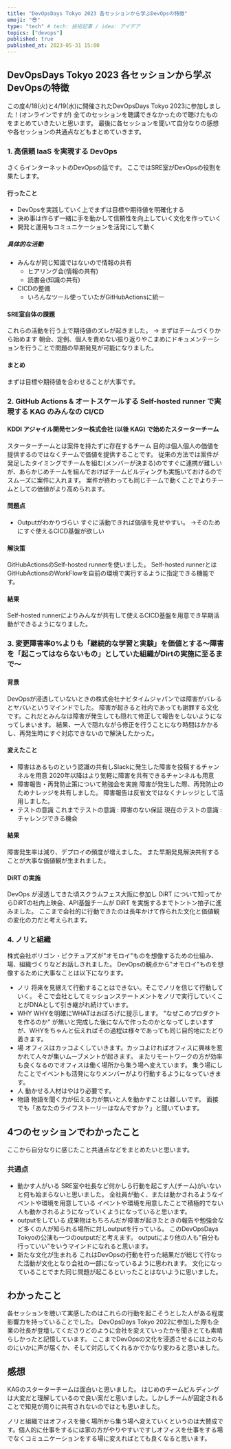 ```yaml
---
title: "DevOpsDays Tokyo 2023 各セッションから学ぶDevOpsの特徴"
emoji: "😎"
type: "tech" # tech: 技術記事 / idea: アイデア
topics: ["devops"]
published: true
published_at: 2023-05-31 15:00
---
```

## DevOpsDays Tokyo 2023 各セッションから学ぶDevOpsの特徴
この度4/18(火)と4/19(水)に開催されたDevOpsDays Tokyo 2023に参加しました！(オンラインですが)
全てのセッションを聴講できなかったので聴けたものをまとめていきたいと思います。
最後に各セッションを聞いて自分なりの感想や各セッションの共通点などもまとめていきます。

### 1. 高信頼 IaaS を実現する DevOps
さくらインターネットのDevOpsの話です。
ここではSRE室がDevOpsの役割を果たします。

#### 行ったこと
- DevOpsを実践していく上でまずは目標や期待値を明確化する
- 決め事は作らず一緒に手を動かして信頼性を向上していく文化を作っていく
- 開発と運用もコミュニケーションを活発にして動く
##### 具体的な活動
- みんなが同じ知識ではないので情報の共有
  - ヒアリング会(情報の共有)
  - 読書会(知識の共有)
- CICDの整備
  - いろんなツール使っていたがGitHubActionsに統一
#### SRE室自体の課題
これらの活動を行う上で期待値のズレが起きました。
→ まずはチームづくりから始めます
朝会、定例、個人を責めない振り返りやこまめにドキュメンテーションを行うことで問題の早期発見が可能になりました。

#### まとめ
まずは目標や期待値を合わせることが大事です。

### 2. GitHub Actions & オートスケールする Self-hosted runner で実現する KAG のみんなの CI/CD
#### KDDI アジャイル開発センター株式会社 (以後 KAG) で始めたスターターチーム
スターターチームとは案件を持たずに存在するチーム
目的は個人個人の価値を提供するのではなくチームで価値を提供することです。
従来の方法では案件が発足したタイミングでチームを組む(メンバーが決まる)のですぐに連携が難しいが、あらかじめチームを組んでおけばチームビルディングも実施いておけるのでスムーズに案件に入れます。
案件が終わっても同じチームで動くことでよりチームとしての価値がより高められます。

#### 問題点
- Outputがわかりづらい
    すぐに活動できれば価値を見せやすい。
    →そのためにすぐ使えるCICD基盤が欲しい

#### 解決策
GitHubActionsのSelf-hosted runnerを使いました。
Self-hosted runnerとはGitHubActionsのWorkFlowを自前の環境で実行するように指定できる機能です。

#### 結果
Self-hosted runnerによりみんなが共有して使えるCICD基盤を用意でき早期活動ができるようになりました。

### 3. 変更障害率0%よりも「継続的な学習と実験」を価値とする〜障害を「起こってはならないもの」としていた組織がDirtの実施に至るまで〜
#### 背景
DevOpsが浸透していないときの株式会社ナビタイムジャパンでは障害がバレるとヤバいというマインドでした。
障害が起きると社内であっても謝罪する文化です。これだとみんなは障害が発生しても隠れて修正して報告をしないようになってしまいます。
結果、一人で隠れながら修正を行うことになり時間はかかるし、再発生時にすぐ対応できないので解決したかった。

#### 変えたこと
- 障害はあるものという認識の共有しSlackに発生した障害を投稿するチャンネルを用意
2020年以降はより気軽に障害を共有できるチャンネルも用意
- 障害報告・再発防止策について勉強会を実施
障害が発生した際、再発防止のためナレッジを共有しました。
障害報告は反省文ではなくナレッジとして活用しました。
- テストの意識
これまでテストの意識 : 障害のない保証
現在のテストの意識 : チャレンジできる機会

#### 結果
障害発生率は減り、デプロイの頻度が増えました。
また早期発見解決共有することが大事な価値観が生まれました。

#### DiRT の実施
DevOps が浸透してきた頃スクラムフェス大阪に参加し DiRT について知ってからDiRTの社内上映会、API基盤チームが DiRT を実施するまでトントン拍子に進みました。
ここまで会社的に行動できたのは長年かけて作られた文化と価値観の変化の力だと考えられます。

### 4. ノリと組織
株式会社ポリゴン・ピクチュアズが"オモロイ"ものを想像するための仕組み、場、組織づくりなどお話しされました。
DevOpsの観点から"オモロイ"ものを想像するために大事なことは以下になります。

- ノリ
将来を見据えて行動することはできない。そこでノリを信じて行動していく。
そこで会社としてミッションステートメントをノリで実行していくことがDNAとして引き継がれ続けています。
- WHY
WHYを明確にWHATはおぼろげに提示します。
"なぜこのプロダクトを作るのか" が無いと完成した後になんで作ったのかとなってしまいますが、WHYをちゃんと伝えればその過程は様々であっても同じ目的地にたどり着きます。
- 場
オフィスはカッコよくしていきます。カッコよければオフィスに興味を惹かれて人々が集いムーブメントが起きます。
またリモートワークの方が効率も良くなるのでオフィスは働く場所から集う場へ変えています。
集う場にしたことでイベントも活発になりメンバーがより行動するようになっていきます。
- 人
動かせる人材はやはり必要です。
- 物語
物語を聞く力が伝える力が無いと人を動かすことは難しいです。
面接でも「あなたのライフストーリーはなんですか？」と聞いています。

## 4つのセッションでわかったこと
ここから自分なりに感じたこと共通点などをまとめたいと思います。

### 共通点
- 動かす人がいる
SRE室や社長など何かしら行動を起こす人(チーム)がいないと何も始まらないと思いました。
全社員が動く、または動かされるようなイベントや環境を用意している
イベントや環境を用意したことで積極的でない人も動かされるようになっていくようになっていると思います。
- outputをしている
成果物はもちろんだが障害が起きたときの報告や勉強会など多くの人が知られる場所に対しoutputを行っている。
このDevOpsDays Tokyoの公演も一つのoutputだと考えます。
outputにより他の人も"自分も行っていい"をいうマインドになれると思います。
- 新たな文化が生まれる
これはDevOpsの行動を行った結果だが総じて行なった活動が文化となり会社の一部になっているように思われます。
文化になっていることでまた同じ問題が起こるといったことはないように思いました。

## わかったこと
各セッションを聴いて実感したのはこれらの行動を起こそうとした人がある程度影響力を持っていることでした。
DevOpsDays Tokyo 2022に参加した際も企業の社長が登壇してくださりどのように会社を変えていったかを聞きとても素晴らしかったと記憶しています。
ここまでDevOpsの文化を浸透させるには上のものにいかに声が届くか、そして対応してくれるかでかなり変わると思いました。

## 感想
KAGのスターターチームは面白いと思いました。
はじめのチームビルディングは大変だと理解しているので良い案だと思いました。しかしチームが固定されることで知見が周りに共有されないのではとも思いました。

ノリと組織ではオフィスを働く場所から集う場へ変えていくというのは大賛成です。個人的に仕事をするには家の方がやりやすいですしオフィスを仕事をする場でなくコミュニケーションをする場に変えればとても良くなると思います。